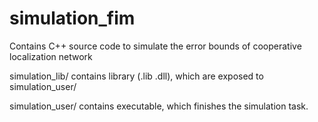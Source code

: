 # simulation_fim

Contains C++ source code to simulate the error bounds of cooperative localization network

simulation_lib/ contains library (.lib .dll), which are exposed to simulation_user/

simulation_user/ contains executable, which finishes the simulation task. 